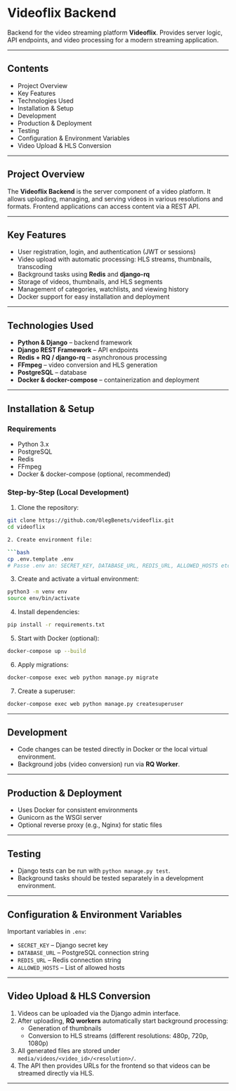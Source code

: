 
# Videoflix Backend

Backend for the video streaming platform **Videoflix**. Provides server logic, API endpoints, and video processing for a modern streaming application.

---
## Contents

- Project Overview  
- Key Features  
- Technologies Used  
- Installation & Setup  
- Development  
- Production & Deployment  
- Testing  
- Configuration & Environment Variables  
- Video Upload & HLS Conversion  

---

## Project Overview

The **Videoflix Backend** is the server component of a video platform. It allows uploading, managing, and serving videos in various resolutions and formats. Frontend applications can access content via a REST API.

---

## Key Features

- User registration, login, and authentication (JWT or sessions)  
- Video upload with automatic processing: HLS streams, thumbnails, transcoding  
- Background tasks using **Redis** and **django-rq**  
- Storage of videos, thumbnails, and HLS segments  
- Management of categories, watchlists, and viewing history  
- Docker support for easy installation and deployment  

---

## Technologies Used

- **Python & Django** – backend framework  
- **Django REST Framework** – API endpoints  
- **Redis + RQ / django-rq** – asynchronous processing  
- **FFmpeg** – video conversion and HLS generation  
- **PostgreSQL** – database  
- **Docker & docker-compose** – containerization and deployment  

---

## Installation & Setup

### Requirements

- Python 3.x  
- PostgreSQL  
- Redis  
- FFmpeg  
- Docker & docker-compose (optional, recommended)  

### Step-by-Step (Local Development)

1. Clone the repository:

```bash
git clone https://github.com/OlegBenets/videoflix.git
cd videoflix

2. Create environment file:

```bash
cp .env.template .env
# Passe .env an: SECRET_KEY, DATABASE_URL, REDIS_URL, ALLOWED_HOSTS etc.
```

3. Create and activate a virtual environment:

```bash
python3 -m venv env
source env/bin/activate
```

4. Install dependencies:

```bash
pip install -r requirements.txt
```

5. Start with Docker (optional):

```bash
docker-compose up --build
```

6. Apply migrations:

```bash
docker-compose exec web python manage.py migrate
```

7. Create a superuser:

```bash
docker-compose exec web python manage.py createsuperuser
```

---

## Development

- Code changes can be tested directly in Docker or the local virtual environment. 
- Background jobs (video conversion) run via **RQ Worker**.  

---

## Production & Deployment

- Uses Docker for consistent environments 
- Gunicorn as the WSGI server
- Optional reverse proxy (e.g., Nginx) for static files
---

## Testing

- Django tests can be run with `python manage.py test`.
- Background tasks should be tested separately in a development environment. 

---

## Configuration & Environment Variables

Important variables in `.env`:

- `SECRET_KEY` – Django secret key  
- `DATABASE_URL` – PostgreSQL connection string  
- `REDIS_URL` – Redis connection string  
- `ALLOWED_HOSTS` – List of allowed hosts  

---

## Video Upload & HLS Conversion

1. Videos can be uploaded via the Django admin interface.  
2. After uploading, **RQ workers** automatically start background processing:  
   - Generation of thumbnails  
   - Conversion to HLS streams (different resolutions: 480p, 720p, 1080p)  
3. All generated files are stored under `media/videos/<video_id>/<resolution>/`.  
4. The API then provides URLs for the frontend so that videos can be streamed directly via HLS.

---

